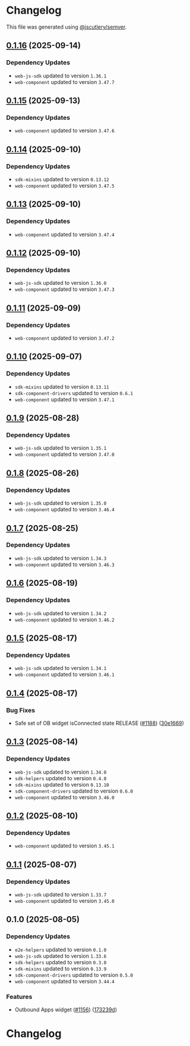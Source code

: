 # Changelog

This file was generated using [@jscutlery/semver](https://github.com/jscutlery/semver).

## [0.1.16](https://github.com/descope/descope-js/compare/outbound-applications-widget-0.1.15...outbound-applications-widget-0.1.16) (2025-09-14)

### Dependency Updates

* `web-js-sdk` updated to version `1.36.1`
* `web-component` updated to version `3.47.7`
## [0.1.15](https://github.com/descope/descope-js/compare/outbound-applications-widget-0.1.14...outbound-applications-widget-0.1.15) (2025-09-13)

### Dependency Updates

* `web-component` updated to version `3.47.6`
## [0.1.14](https://github.com/descope/descope-js/compare/outbound-applications-widget-0.1.13...outbound-applications-widget-0.1.14) (2025-09-10)

### Dependency Updates

* `sdk-mixins` updated to version `0.13.12`
* `web-component` updated to version `3.47.5`
## [0.1.13](https://github.com/descope/descope-js/compare/outbound-applications-widget-0.1.12...outbound-applications-widget-0.1.13) (2025-09-10)

### Dependency Updates

* `web-component` updated to version `3.47.4`
## [0.1.12](https://github.com/descope/descope-js/compare/outbound-applications-widget-0.1.11...outbound-applications-widget-0.1.12) (2025-09-10)

### Dependency Updates

* `web-js-sdk` updated to version `1.36.0`
* `web-component` updated to version `3.47.3`
## [0.1.11](https://github.com/descope/descope-js/compare/outbound-applications-widget-0.1.10...outbound-applications-widget-0.1.11) (2025-09-09)

### Dependency Updates

* `web-component` updated to version `3.47.2`
## [0.1.10](https://github.com/descope/descope-js/compare/outbound-applications-widget-0.1.9...outbound-applications-widget-0.1.10) (2025-09-07)

### Dependency Updates

* `sdk-mixins` updated to version `0.13.11`
* `sdk-component-drivers` updated to version `0.6.1`
* `web-component` updated to version `3.47.1`
## [0.1.9](https://github.com/descope/descope-js/compare/outbound-applications-widget-0.1.8...outbound-applications-widget-0.1.9) (2025-08-28)

### Dependency Updates

* `web-js-sdk` updated to version `1.35.1`
* `web-component` updated to version `3.47.0`
## [0.1.8](https://github.com/descope/descope-js/compare/outbound-applications-widget-0.1.7...outbound-applications-widget-0.1.8) (2025-08-26)

### Dependency Updates

* `web-js-sdk` updated to version `1.35.0`
* `web-component` updated to version `3.46.4`
## [0.1.7](https://github.com/descope/descope-js/compare/outbound-applications-widget-0.1.6...outbound-applications-widget-0.1.7) (2025-08-25)

### Dependency Updates

* `web-js-sdk` updated to version `1.34.3`
* `web-component` updated to version `3.46.3`
## [0.1.6](https://github.com/descope/descope-js/compare/outbound-applications-widget-0.1.5...outbound-applications-widget-0.1.6) (2025-08-19)

### Dependency Updates

* `web-js-sdk` updated to version `1.34.2`
* `web-component` updated to version `3.46.2`
## [0.1.5](https://github.com/descope/descope-js/compare/outbound-applications-widget-0.1.4...outbound-applications-widget-0.1.5) (2025-08-17)

### Dependency Updates

* `web-js-sdk` updated to version `1.34.1`
* `web-component` updated to version `3.46.1`
## [0.1.4](https://github.com/descope/descope-js/compare/outbound-applications-widget-0.1.3...outbound-applications-widget-0.1.4) (2025-08-17)


### Bug Fixes

* Safe set of OB widget isConnected state RELEASE ([#1188](https://github.com/descope/descope-js/issues/1188)) ([30e1669](https://github.com/descope/descope-js/commit/30e16692965ba5e6c2a2384e49f0a56373759402))

## [0.1.3](https://github.com/descope/descope-js/compare/outbound-applications-widget-0.1.2...outbound-applications-widget-0.1.3) (2025-08-14)

### Dependency Updates

* `web-js-sdk` updated to version `1.34.0`
* `sdk-helpers` updated to version `0.4.0`
* `sdk-mixins` updated to version `0.13.10`
* `sdk-component-drivers` updated to version `0.6.0`
* `web-component` updated to version `3.46.0`
## [0.1.2](https://github.com/descope/descope-js/compare/outbound-applications-widget-0.1.1...outbound-applications-widget-0.1.2) (2025-08-10)

### Dependency Updates

* `web-component` updated to version `3.45.1`
## [0.1.1](https://github.com/descope/descope-js/compare/outbound-applications-widget-0.1.0...outbound-applications-widget-0.1.1) (2025-08-07)

### Dependency Updates

* `web-js-sdk` updated to version `1.33.7`
* `web-component` updated to version `3.45.0`
## 0.1.0 (2025-08-05)

### Dependency Updates

* `e2e-helpers` updated to version `0.1.0`
* `web-js-sdk` updated to version `1.33.6`
* `sdk-helpers` updated to version `0.3.0`
* `sdk-mixins` updated to version `0.13.9`
* `sdk-component-drivers` updated to version `0.5.0`
* `web-component` updated to version `3.44.4`

### Features

* Outbound Apps widget ([#1156](https://github.com/descope/descope-js/issues/1156)) ([173239d](https://github.com/descope/descope-js/commit/173239d5e11803a07b691297474084e10b7eeece))

# Changelog
